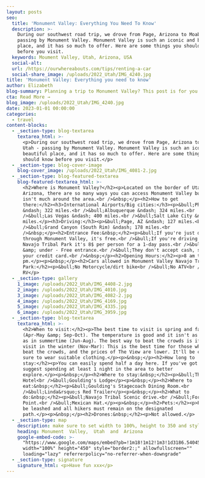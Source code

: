 ```yaml
---
layout: posts
seo:
  title: 'Monument Valley: Everything You Need To Know'
  description: >-
    During our southwest road trip, we drove from Page, Arizona to Moab, Utah -
    passing by Monument Valley. Monument Valley is such an iconic and beautiful
    place, and it has so much to offer. Here are some things you should know
    before you visit.
  keywords: Moument Valley, Utah, Arizona, USA
  social-alt:
  url: /https://ourwhereabouts.com/tips/renting-a-car
  social-share_image: /uploads/2022_Utah/IMG_4240.jpg
title: 'Monument Valley: Everything you need to know'
author: Elizabeth
blog-summary: Planning a trip to Monument Valley? This post is for you
cta: Read More →
blog_image: /uploads/2022_Utah/IMG_4240.jpg
date: 2023-01-01 00:00:00
categories:
  - travel
content-blocks:
  - _section-type: blog-textarea
    textarea_html: >-
      <p>During our southwest road trip, we drove from Page, Arizona to Moab,
      Utah - passing by Monument Valley. Monument Valley is such an iconic and
      beautiful place, and it has so much to offer. Here are some things you
      should know before you visit.</p>
  - _section-type: blog-cover-image
    blog-cover_image: /uploads/2022_Utah/IMG_4081-2.jpg
  - _section-type: blog-featured-textarea
    blog-featured-textarea_html: >-
      <h2>Where is Monument Valley?</h2><p>Located on the border of Utah &amp;
      Arizona, there are so many ways you can access Monument Valley but there
      isn't much around the area.<br />&nbsp;</p><h2>How to get
      there:</h2><h3>International Airports/Big cities:</h3><p>&bull;Phoenix
      &ndash; 322 miles.<br />&bull;Albuquerque &ndash; 324 miles.<br
      />&bull;Las Vegas &ndash; 400 miles.<br />&bull;Salt Lake City &ndash; 385
      miles.</p><h3>Driving:</h3><p>&bull;Page, AZ &ndash; 127 miles.<br
      />&bull;Grand Canyon (South Rim) &ndash; 178 miles.<br
      />&nbsp;</p><h2>Entrance Fee:&nbsp;</h2><p>&bull;If you're just driving
      through Monument Valley, it's free.<br />&bull;If you're driving the
      Navajo Tribal Park it's 8$ per person for a 1-day pass.<br />&bull;6 years
      &amp; under - Free entrance.<br />&bull;They don't accept cash, so bring
      your credit card.<br />&nbsp;</p><h2>Opening Hours:</h2><p>8 am to 3
      pm.</p><p>&nbsp;</p><h2>Cars allowed in Monument Valley Navajo Tribal
      Park:</h2><p>&bull;No Motorcycle/dirt bike<br />&bull;No ATV<br />&bull;No
      RV</p>
  - _section-type: gallery
    1_image: /uploads/2022_Utah/IMG_4408-2.jpg
    2_image: /uploads/2022_Utah/IMG_4010.jpg
    3_image: /uploads/2022_Utah/IMG_4082-2.jpg
    4_image: /uploads/2022_Utah/IMG_4169.jpg
    5_image: /uploads/2022_Utah/IMG_4335.jpg
    6_image: /uploads/2022_Utah/IMG_3959.jpg
  - _section-type: blog-textarea
    textarea_html: >-
      <h2>When to visit:</h2><p>The best time to visit is spring and fall
      (Apr-May &amp; Sep-Oct). The temperature is good and it isn't as crowded
      as in summertime (Jun-Aug). The best way to beat the crowds is if you
      visit in the winter (Nov-Mar): This is the best time for those who want to
      beat the crowds, and the prices of The View are lower. It'll be cold so be
      sure to wear suitable clothing.</p><p>&nbsp;</p><h2>How long to
      stay:</h2><p>You can easily spend half a day here. If you've got time I'd
      suggest spending at least 1 night in the area to better
      explore.</p><p>&nbsp;</p><h2>Where to stay:&nbsp;</h2><p>&bull;The View
      Hotel<br />&bull;Goulding's Lodge</p><p>&nbsp;</p><h2>Where to
      eat:&nbsp;</h2><p>&bull;Goulding's Stagecoach Dining Room.<br
      />&bull;Linda&rsquo;s Red Trailer</p><p>&nbsp;</p><h2>What to
      do:&nbsp;</h2><p>&bull;Navajo Tribal Scenic drive.<br />&bull;Forrest Gump
      Point.<br />&bull;Mexican Hat.</p><p>&nbsp;</p><h2>Pets:</h2><p>Pets must
      be leashed and all hikers must remain on the designated
      path.</p><p>&nbsp;</p><h2>Drones:&nbsp;</h2><p>Not allowed.</p>
  - _section-type: map
    description: make sure to set width to 100%, height to 350 and style to border 2
    heading: Monument  Valley,  Utah  and  Arizona
    google-embed-code: >-
      "https://www.google.com/maps/embed?pb=!1m18!1m12!1m3!1d3186.540453445652!2d-110.10119362478875!3d36.99690107219167!2m3!1f0!2f0!3f0!3m2!1i1024!2i768!4f13.1!3m3!1m2!1s0x87373183ffa168fd%3A0xcd9f911704a64b6e!2sMonument%20Valley!5e0!3m2!1sen!2sil!4v1672566925809!5m2!1sen!2sil"
      width="100%" height="450" style="border2:;" allowfullscreen=""
      loading="lazy" referrerpolicy="no-referrer-when-downgrade"
  - _section-type: signature
    signature_html: <p>Have fun xxx</p>
---
```

